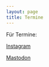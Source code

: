 ```yaml
---
layout: page
title: Termine
---
```


Für Termine:

[Instagram](https://instagram.com/open_closet_hannover/)

[Mastodon](https://todon.eu/@open_closet_hannover/)
